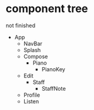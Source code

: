# component tree

not finished

- App
    - NavBar
    - Splash
    - Compose
        - Piano
            - PianoKey
    - Edit
        - Staff
            - StaffNote
    - Profile
    - Listen
